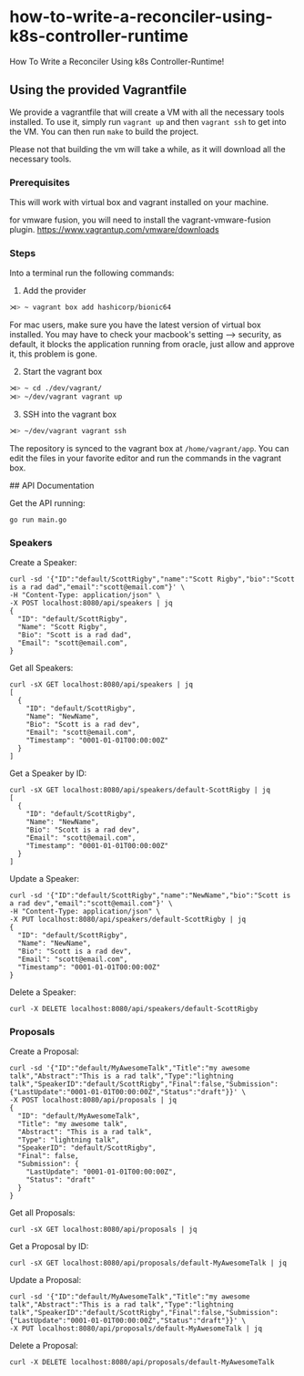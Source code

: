 # how-to-write-a-reconciler-using-k8s-controller-runtime
How To Write a Reconciler Using k8s Controller-Runtime!


## Using the provided Vagrantfile

We provide a vagrantfile that will create a VM with all the necessary tools installed.
To use it, simply run `vagrant up` and then `vagrant ssh` to get into the VM.
You can then run `make` to build the project.

Please not that building the vm will take a while, as it will download all the necessary tools.

### Prerequisites

This will work with virtual box and vagrant installed on your machine.

for vmware fusion, you will need to install the vagrant-vmware-fusion plugin.
https://www.vagrantup.com/vmware/downloads

### Steps

Into a terminal run the following commands:

1. Add the provider
```sh
⋊> ~ vagrant box add hashicorp/bionic64
```
For mac users, make sure you have the latest version of virtual box installed.
You may have to check your macbook's setting --> security, as default, it blocks the application
running from oracle, just allow and approve it, this problem is gone.

2. Start the vagrant box
```sh
⋊> ~ cd ./dev/vagrant/    
⋊> ~/dev/vagrant vagrant up
```

3. SSH into the vagrant box
```sh
⋊> ~/dev/vagrant vagrant ssh
```

The repository is synced to the vagrant box at `/home/vagrant/app`. You can edit
the files in your favorite editor and run the commands in the vagrant box.

## API Documentation

Get the API running:
```
go run main.go
```

### Speakers

Create a Speaker:
```
curl -sd '{"ID":"default/ScottRigby","name":"Scott Rigby","bio":"Scott is a rad dad","email":"scott@email.com"}' \
-H "Content-Type: application/json" \
-X POST localhost:8080/api/speakers | jq
{
  "ID": "default/ScottRigby",
  "Name": "Scott Rigby",
  "Bio": "Scott is a rad dad",
  "Email": "scott@email.com",
}
```

Get all Speakers:
```
curl -sX GET localhost:8080/api/speakers | jq
[
  {
    "ID": "default/ScottRigby",
    "Name": "NewName",
    "Bio": "Scott is a rad dev",
    "Email": "scott@email.com",
    "Timestamp": "0001-01-01T00:00:00Z"
  }
]
```

Get a Speaker by ID:
```
curl -sX GET localhost:8080/api/speakers/default-ScottRigby | jq
[
  {
    "ID": "default/ScottRigby",
    "Name": "NewName",
    "Bio": "Scott is a rad dev",
    "Email": "scott@email.com",
    "Timestamp": "0001-01-01T00:00:00Z"
  }
]
```

Update a Speaker:
```
curl -sd '{"ID":"default/ScottRigby","name":"NewName","bio":"Scott is a rad dev","email":"scott@email.com"}' \
-H "Content-Type: application/json" \
-X PUT localhost:8080/api/speakers/default-ScottRigby | jq
{
  "ID": "default/ScottRigby",
  "Name": "NewName",
  "Bio": "Scott is a rad dev",
  "Email": "scott@email.com",
  "Timestamp": "0001-01-01T00:00:00Z"
}
```

Delete a Speaker:
```
curl -X DELETE localhost:8080/api/speakers/default-ScottRigby
```


### Proposals

Create a Proposal:
```
curl -sd '{"ID":"default/MyAwesomeTalk","Title":"my awesome talk","Abstract":"This is a rad talk","Type":"lightning talk","SpeakerID":"default/ScottRigby","Final":false,"Submission":{"LastUpdate":"0001-01-01T00:00:00Z","Status":"draft"}}' \
-X POST localhost:8080/api/proposals | jq
{
  "ID": "default/MyAwesomeTalk",
  "Title": "my awesome talk",
  "Abstract": "This is a rad talk",
  "Type": "lightning talk",
  "SpeakerID": "default/ScottRigby",
  "Final": false,
  "Submission": {
    "LastUpdate": "0001-01-01T00:00:00Z",
    "Status": "draft"
  }
}
```

Get all Proposals:
```
curl -sX GET localhost:8080/api/proposals | jq
```

Get a Proposal by ID:
```
curl -sX GET localhost:8080/api/proposals/default-MyAwesomeTalk | jq

```

Update a Proposal:
```
curl -sd '{"ID":"default/MyAwesomeTalk","Title":"my awesome talk","Abstract":"This is a rad talk","Type":"lightning talk","SpeakerID":"default/ScottRigby","Final":false,"Submission":{"LastUpdate":"0001-01-01T00:00:00Z","Status":"draft"}}' \
-X PUT localhost:8080/api/proposals/default-MyAwesomeTalk | jq

```

Delete a Proposal:
```
curl -X DELETE localhost:8080/api/proposals/default-MyAwesomeTalk
```